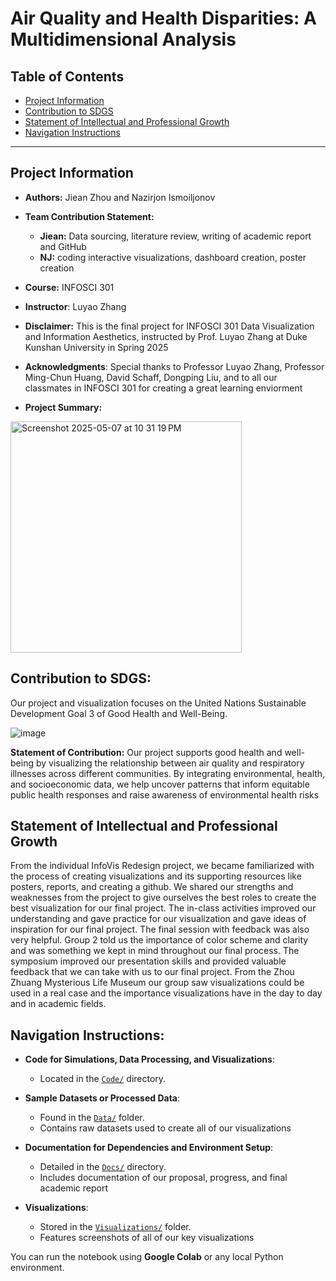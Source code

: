 # **Air Quality and Health Disparities: A Multidimensional Analysis**

## **Table of Contents**
* [Project Information](./README.md#Project-Information)
* [Contribution to SDGS](./README.md#Contribution-to-SDGS)
* [Statement of Intellectual and Professional Growth](./README.md#Statement-of-Intellectual-and-Professional-Growth)
* [Navigation Instructions](./README.md#Navigation-Instructions)

---

## Project Information

- **Authors:** Jiean Zhou and Nazirjon Ismoiljonov

- **Team Contribution Statement:**
  - **Jiean:** Data sourcing, literature review, writing of academic report and GitHub
  - **NJ:** coding interactive visualizations, dashboard creation, poster creation
  
- **Course:** INFOSCI 301

- **Instructor**: Luyao Zhang

- **Disclaimer:** This is the final project for INFOSCI 301 Data Visualization and Information Aesthetics, instructed by Prof. Luyao Zhang at Duke Kunshan University in Spring 2025
  
- **Acknowledgments**:  Special thanks to Professor Luyao Zhang, Professor Ming-Chun Huang, David Schaff, Dongping Liu, and to all our classmates in INFOSCI 301 for creating a great learning enviorment

- **Project Summary:**

<img width="370" alt="Screenshot 2025-05-07 at 10 31 19 PM" src="https://github.com/user-attachments/assets/f1ff2ea3-dab0-4b2f-b6fc-2b153646d1a2" />

## Contribution to SDGS:
Our project and visualization focuses on the United Nations Sustainable Development Goal 3 of Good Health and Well-Being.

![image](https://github.com/user-attachments/assets/2bbb9bd3-4d47-4ed8-a8d9-472d27e66157)

**Statement of Contribution:** Our project supports good health and well-being by visualizing the relationship between air quality and respiratory illnesses across different communities. By integrating environmental, health, and socioeconomic data, we help uncover patterns that inform equitable public health responses and raise awareness of environmental health risks

## Statement of Intellectual and Professional Growth

From the individual InfoVis Redesign project, we became familiarized with the process of creating visualizations and its supporting resources like posters, reports, and creating a github. We shared our strengths and weaknesses from the project to give ourselves the best roles to create the best visualization for our final project. The in-class activities improved our understanding and gave practice for our visualization and gave ideas of inspiration for our final project. The final session with feedback was also very helpful. Group 2 told us the importance of color scheme and clarity and was something we kept in mind throughout our final process. The symposium improved our presentation skills and provided valuable feedback that we can take with us to our final project. From the Zhou Zhuang Mysterious Life Museum our group saw visualizations could be used in a real case and the importance visualizations have in the day to day and in academic fields.  

## Navigation Instructions:
- **Code for Simulations, Data Processing, and Visualizations**:
  - Located in the [`Code/`](Code/README.md) directory.
  
- **Sample Datasets or Processed Data**:
  - Found in the [`Data/`](Data/README.md) folder.
  - Contains raw datasets used to create all of our visualizations
 
- **Documentation for Dependencies and Environment Setup**:
  - Detailed in the [`Docs/`](Docs/README.md) directory.
  - Includes documentation of our proposal, progress, and final academic report

- **Visualizations**:
  - Stored in the [`Visualizations/`](Visualizations/README.md) folder.
  - Features screenshots of all of our key visualizations 
  


You can run the notebook using **Google Colab** or any local Python environment.

